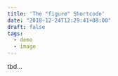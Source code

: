 ```yaml
---
title: 'The "figure" Shortcode'
date: "2018-12-24T12:29:41+08:00"
draft: false
tags:
  - demo
  - image
---
```


tbd...
